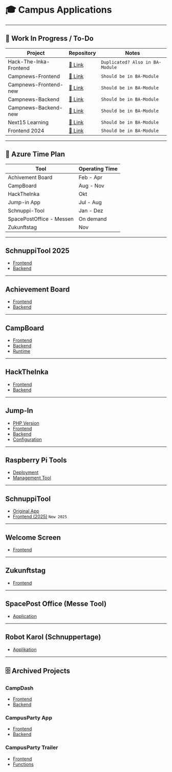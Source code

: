 # 🎓 Campus Applications

---

## 🔧 Work In Progress / To-Do

| Project | Repository | Notes |
|--------|------------|-------|
| Hack-The-Inka-Frontend | [🔗 Link](https://github.com/Campus-Application/Hack-The-Inka-Frontend) | `Duplicated? Also in BA-Module` |
| Campnews-Frontend | [🔗 Link](https://github.com/Campus-Application/campnews-frontend) | `Should be in BA-Module` |
| Campnews-Frontend-new | [🔗 Link](https://github.com/Campus-Application/Campnews-frontend-new) | `Should be in BA-Module` |
| Campnews-Backend | [🔗 Link](https://github.com/Campus-Application/campnews-backend) | `Should be in BA-Module` |
| Campnews-Backend-new | [🔗 Link](https://github.com/Campus-Application/campnews-backend-new) | `Should be in BA-Module` |
| Next15 Learning | [🔗 Link](https://github.com/Campus-Application/Next15-Learning) | `Should be in BA-Module` |
| Frontend 2024 | [🔗 Link](https://github.com/Campus-Application/Frontend2024) | `Should be in BA-Module` |

---

## 🔧 Azure Time Plan

| Tool | Operating Time |
|--------|------------|
| Achivement Board | Feb - Apr |
| CampBoard | Aug - Nov |
| HackTheInka | Okt |
| Jump-in App | Jul - Aug |
| Schnuppi-Tool | Jan - Dez |
| SpacePostOffice - Messen | On demand |
| Zukunftstag | Nov |

---

## SchnuppiTool 2025
- [Frontend](https://github.com/Campus-Application/Schnuppitool_Frontend)
- [Backend](https://github.com/Campus-Application/SchnuppiTool_Backend)

---

## Achievement Board
- [Frontend](https://github.com/Campus-Application/Achievement-Board-Frontend)
- [Backend](https://github.com/Campus-Application/Achievement-Board-Backend)

---

## CampBoard
- [Frontend](https://github.com/Campus-Application/CampBoard-Frontend)
- [Backend](https://github.com/Campus-Application/CampBoard-Backend)
- [Runtime](https://github.com/Campus-Application/Campboard-Runtime)

---

## HackTheInka
- [Frontend](https://github.com/Campus-Application/HackTheInka-Frontend)
- [Backend](https://github.com/Campus-Application/HackTheInka-Backend)

---

## Jump-In
- [PHP Version](https://github.com/Campus-Application/jump-in-php)
- [Frontend](https://github.com/Campus-Application/jump-in-frontend)
- [Backend](https://github.com/Campus-Application/jump-in-backend)
- [Configuration](https://github.com/Campus-Application/jump-in-konfig)

---

## Raspberry Pi Tools
- [Deployment](https://github.com/Campus-Application/Raspberry-Deployment)
- [Management Tool](https://github.com/Campus-Application/Pi-manage-tool)

---

## SchnuppiTool
- [Original App](https://github.com/Campus-Application/SchnuppiTool)
- [Frontend (2025)](https://github.com/Campus-Application/schnuppitool25-frontend) `New 2025`

---

## Welcome Screen
- [Frontend](https://github.com/Campus-Application/WelcomeScreen-Frontend)

---

## Zukunftstag
- [Frontend](https://github.com/Campus-Application/Zukunftstag-Frontend)

---

## SpacePost Office (Messe Tool)
- [Application](https://github.com/Campus-Application/spacepost)

---

## Robot Karol (Schnuppertage)
- [Applikation](https://github.com/Campus-Application/robot-karol)

---

## 🗄️ Archived Projects

### CampDash
- [Frontend](https://github.com/Campus-Application/campdash-frontend)
- [Backend](https://github.com/Campus-Application/campdash-backend)

### CampusParty App
- [Frontend](https://github.com/Campus-Application/CampusParty-App-Frontend)
- [Backend](https://github.com/Campus-Application/CampusParty-App-Backend)

### CampusParty Trailer
- [Frontend](https://github.com/Campus-Application/CampusParty-Trailer-Frontend)
- [Functions](https://github.com/Campus-Application/CampusParty-Trailer-Functions)
